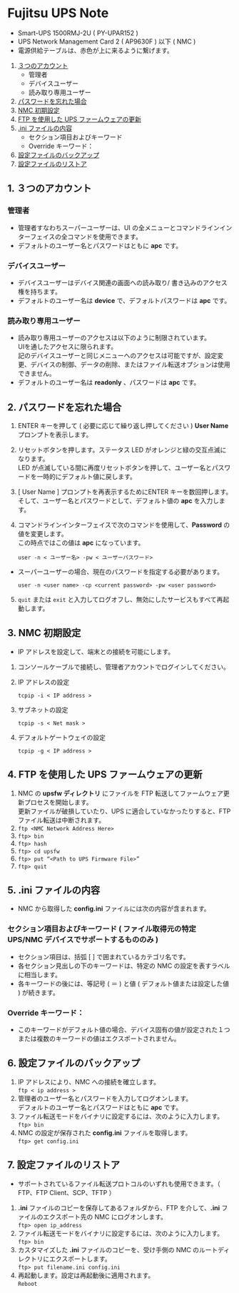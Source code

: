 # Fujitsu UPS Note
 - Smart-UPS 1500RMJ-2U ( PY-UPAR152 )
 - UPS Network Management Card 2 ( AP9630F ) 以下 ( NMC )
 - 電源供給テーブルは、赤色が上に来るように繋げます。
1. [３つのアカウント](#anchor1)
   - 管理者
   - デバイスユーザー
   - 読み取り専用ユーザー
2. [パスワードを忘れた場合](#anchor2)
3. [NMC 初期設定](#anchor3)
4. [FTP を使用した UPS ファームウェアの更新](#anchor4)
5. [.ini ファイルの内容](#anchor5)
   - セクション項目およびキーワード
   - Override キーワード：
6. [設定ファイルのバックアップ](#anchor6)
7. [設定ファイルのリストア](#anchor7)

<a id="anchor1"></a>

## 1. ３つのアカウント

### 管理者
 - 管理者すなわちスーパーユーザーは、UI の全メニューとコマンドラインインターフェイスの全コマンドを使用できます。
 - デフォルトのユーザー名とパスワードはともに **apc** です。

### デバイスユーザー
 - デバイスユーザーはデバイス関連の画面への読み取り/ 書き込みのアクセス権を持ちます。
 - デフォルトのユーザー名は **device** で、デフォルトパスワードは **apc** です。

### 読み取り専用ユーザー
 - 読み取り専用ユーザーのアクセスは以下のように制限されています。<br>UIを通したアクセスに限られます。<br>記のデバイスユーザーと同じメニューへのアクセスは可能ですが、設定変更、デバイスの制御、データの削除、またはファイル転送オプションは使用できません。
 - デフォルトのユーザー名は **readonly** 、パスワードは **apc** です。

<a id="anchor2"></a>

## 2. パスワードを忘れた場合
1. ENTER キーを押して ( 必要に応じて繰り返し押してください ) **User Name** プロンプトを表示します。
2. リセットボタンを押します。ステータス LED がオレンジと緑の交互点滅になります。<br>LED が点滅している間に再度リセットボタンを押して、ユーザー名とパスワードを一時的にデフォルト値に戻します。
3. [ User Name ] プロンプトを再表示するためにENTER キーを数回押します。<br>そして、ユーザー名とパスワードとして、デフォルト値の **apc** を入力します。
4. コマンドラインインターフェイスで次のコマンドを使用して、**Password** の値を変更します。<br>この時点ではこの値は **apc** になっています。

    ```:コマンド
    user -n < ユーザー名> -pw < ユーザーパスワード>
    ```

 - スーパーユーザーの場合、現在のパスワードを指定する必要があります。

    ```:コマンド
    user -n <user name> -cp <current password> -pw <user password>
    ```

5. ` quit ` または ` exit ` と入力してログオフし、無効にしたサービスもすべて再起動します。

<a id="anchor3"></a>

## 3. NMC 初期設定
 - IP アドレスを設定して、端末との接続を可能にします。
1. コンソールケーブルで接続し、管理者アカウントでログインしてください。
2. IP アドレスの設定

    ```:コマンド
    tcpip -i < IP address >
    ```

3. サブネットの設定

    ```:コマンド
    tcpip -s < Net mask >
    ```

4. デフォルトゲートウェイの設定

    ```:コマンド
    tcpip -g < IP address >
    ```

<a id="anchor4"></a>

## 4. FTP を使用した UPS ファームウェアの更新
1. NMC の **upsfw ディレクトリ** にファイルを FTP 転送してファームウェア更新プロセスを開始します。<br>更新ファイルが破損していたり、UPS に適合していなかったりすると、FTP ファイル転送は中断されます。
2. ` ftp <NMC Network Address Here> `
3. ` ftp> bin `
4. ` ftp> hash `
5. ` ftp> cd upsfw `
6. ` ftp> put “<Path to UPS Firmware File>” `
7. ` ftp> quit `

<a id="anchor5"></a>

## 5. .ini ファイルの内容
 - NMC から取得した **config.ini** ファイルには次の内容が含まれます。

### セクション項目およびキーワード ( ファイル取得元の特定 UPS/NMC デバイスでサポートするもののみ )
 - セクション項目は、括弧 [ ] で囲まれているカテゴリ名です。
 - 各セクション見出しの下のキーワードは、特定の NMC の設定を表すラベルに相当します。
 - 各キーワードの後には、等記号 ( ＝ ) と値 ( デフォルト値または設定した値 ) が続きます。

### Override キーワード：
 - このキーワードがデフォルト値の場合、デバイス固有の値が設定された１つまたは複数のキーワードの値はエクスポートされません。

<a id="anchor6"></a>

## 6. 設定ファイルのバックアップ
1. IP アドレスにより、NMC への接続を確立します。<br>` ftp < ip address > `
2. 管理者のユーザー名とパスワードを入力してログオンします。<br>デフォルトのユーザー名とパスワードはともに **apc** です。
3. ファイル転送モードをバイナリに設定するには、次のように入力します。<br>` ftp> bin `
4. NMC の設定が保存された **config.ini** ファイルを取得します。<br>` ftp> get config.ini `

<a id="anchor7"></a>

## 7. 設定ファイルのリストア
 - サポートされているファイル転送プロトコルのいずれも使用できます。（ FTP、FTP Client、SCP、TFTP ）
1. **.ini** ファイルのコピーを保存してあるフォルダから、FTP を介して、**.ini** ファイルのエクスポート先の NMC にログオンします。<br>` ftp> open ip_address `
2. ファイル転送モードをバイナリに設定するには、次のように入力します。<br>` ftp> bin `
3. カスタマイズした **.ini** ファイルのコピーを、受け手側の NMC のルートディレクトリにエクスポートします。<br>` ftp> put filename.ini config.ini `
4. 再起動します。設定は再起動後に適用されます。<br>` Reboot `
